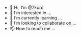 - 👋 Hi, I’m @7kurd
- 👀 I’m interested in ...
- 🌱 I’m currently learning ...
- 💞️ I’m looking to collaborate on ...
- 📫 How to reach me ...

<!---
7kurd/7kurd is a ✨ special ✨ repository because its `README.md` (this file) appears on your GitHub profile.
You can click the Preview link to take a look at your changes.
---
